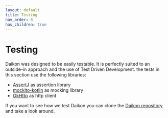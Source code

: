 ```yaml
---
layout: default
title: Testing
nav_order: 8
has_children: true
---
```


# Testing
Daikon was designed to be easily testable. It is perfectly suited to an outside-in approach and the use of Test Driven Development.
the tests in this section use the following libraries:
* [AssertJ](https://assertj.github.io/doc/) as assertion library
* [mockito-kotlin](https://github.com/nhaarman/mockito-kotlin) as mocking library
* [OkHttp](https://square.github.io/okhttp/) as http client

If you want to see how we test Daikon you can clone the [Daikon repository](https://github.com/DaikonWeb/daikon) and take a look around.